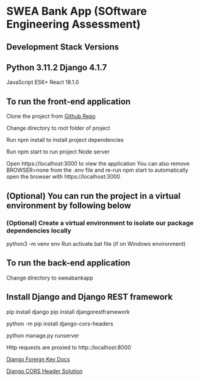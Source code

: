 # SWEA Bank App (SOftware Engineering Assessment)

## Development Stack Versions
Python 3.11.2
Django 4.1.7
--------------------------------------------------
JavaScript ES6+
React 18.1.0

## To run the front-end application 
Clone the project from [Github Repo](https://github.com/Adv-Software-Eng-Assessment/adv-software-assessment.git)

Change directory to root folder of project

Run npm install to install project dependencies

Run npm start to run project Node server

Open https://localhost:3000 to view the application
You can also remove BROWSER=none from the .env file and re-run npm start to automatically open the browser with https://localhost:3000

## (Optional) You can run the project in a virtual environment by following below
### (Optional) Create a virtual environment to isolate our package dependencies locally
python3 -m venv env
Run activate.bat file (if on Windows environment)

## To run the back-end application
Change directory to sweabankapp 

## Install Django and Django REST framework
pip install django
pip install djangorestframework

python -m pip install django-cors-headers

python manage.py runserver

Http requests are proxied to http::/localhost:8000

[Django Foreign Key Docs](https://docs.djangoproject.com/en/4.1/intro/tutorial02/)

[Django CORS Header Solution](https://github.com/adamchainz/django-cors-headers)